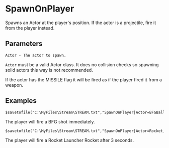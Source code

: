 # SpawnOnPlayer

Spawns an Actor at the player's position. If the actor is a projectile, fire it from the player instead.

## Parameters
```
Actor - The actor to spawn.
```

`Actor` must be a valid Actor class. It does no collision checks so spawning solid actors this way is not recommended.

If the actor has the MISSILE flag it will be fired as if the player fired it from a weapon.

## Examples

```
$savetofile("C:\MyFiles\Stream\STREAM.txt","SpawnOnPlayer|Actor=BFGBall|$username|$dummyormsg")
```
The player will fire a BFG shot immediately.

```
$savetofile("C:\MyFiles\Stream\STREAM.txt","SpawnOnPlayer|Actor=Rocket,Delay=3|$username|$dummyormsg")
```
The player will fire a Rocket Launcher Rocket after 3 seconds.
